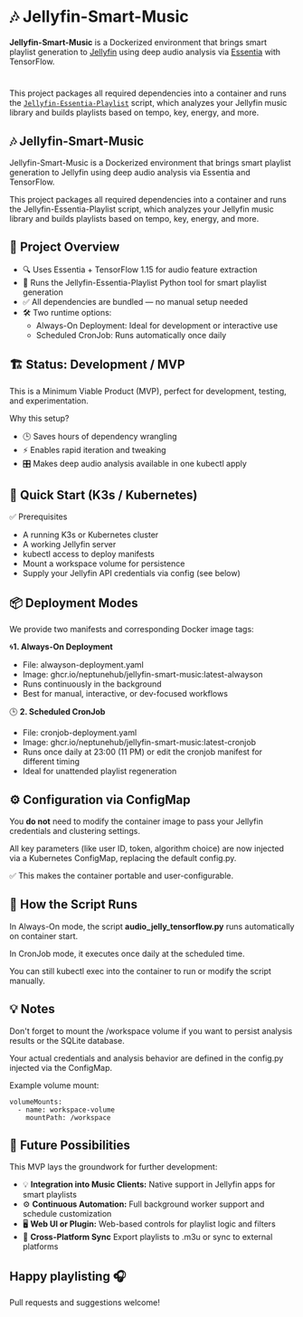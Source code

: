 # 🎶 Jellyfin-Smart-Music

**Jellyfin-Smart-Music** is a Dockerized environment that brings smart playlist generation to [Jellyfin](https://jellyfin.org) using deep audio analysis via [Essentia](https://essentia.upf.edu/) with TensorFlow.
#
This project packages all required dependencies into a container and runs the [`Jellyfin-Essentia-Playlist`](https://github.com/NeptuneHub/Jellyfin-Essentia-Playlist) script, which analyzes your Jellyfin music library and builds playlists based on tempo, key, energy, and more.

## 🎶 Jellyfin-Smart-Music
Jellyfin-Smart-Music is a Dockerized environment that brings smart playlist generation to Jellyfin using deep audio analysis via Essentia and TensorFlow.

This project packages all required dependencies into a container and runs the Jellyfin-Essentia-Playlist script, which analyzes your Jellyfin music library and builds playlists based on tempo, key, energy, and more.

## 🧭 Project Overview
* 🔍 Uses Essentia + TensorFlow 1.15 for audio feature extraction
* 📂 Runs the Jellyfin-Essentia-Playlist Python tool for smart playlist generation
* ✅ All dependencies are bundled — no manual setup needed
* 🛠️ Two runtime options:
  * Always-On Deployment: Ideal for development or interactive use
  * Scheduled CronJob: Runs automatically once daily

## 🏗️ Status: Development / MVP
This is a Minimum Viable Product (MVP), perfect for development, testing, and experimentation.

Why this setup?
* 🕒 Saves hours of dependency wrangling
* ⚡ Enables rapid iteration and tweaking
* 🎛️ Makes deep audio analysis available in one kubectl apply

## 🐳 Quick Start (K3s / Kubernetes)
✅ Prerequisites
* A running K3s or Kubernetes cluster
* A working Jellyfin server
* kubectl access to deploy manifests
* Mount a workspace volume for persistence
* Supply your Jellyfin API credentials via config (see below)

## 📦 Deployment Modes
We provide two manifests and corresponding Docker image tags:

🌀**1. Always-On Deployment**
* File: alwayson-deployment.yaml
* Image: ghcr.io/neptunehub/jellyfin-smart-music:latest-alwayson
* Runs continuously in the background
* Best for manual, interactive, or dev-focused workflows

🕒 **2. Scheduled CronJob**
* File: cronjob-deployment.yaml
* Image: ghcr.io/neptunehub/jellyfin-smart-music:latest-cronjob
* Runs once daily at 23:00 (11 PM) or edit the cronjob manifest for different timing
* Ideal for unattended playlist regeneration

## ⚙️ Configuration via ConfigMap
You **do not** need to modify the container image to pass your Jellyfin credentials and clustering settings.

All key parameters (like user ID, token, algorithm choice) are now injected via a Kubernetes ConfigMap, replacing the default config.py.

✅ This makes the container portable and user-configurable.

## 🧪 How the Script Runs
In Always-On mode, the script **audio_jelly_tensorflow.py** runs automatically on container start.

In CronJob mode, it executes once daily at the scheduled time.

You can still kubectl exec into the container to run or modify the script manually.

## 💡 Notes
Don't forget to mount the /workspace volume if you want to persist analysis results or the SQLite database.

Your actual credentials and analysis behavior are defined in the config.py injected via the ConfigMap.

Example volume mount:
```
volumeMounts:
  - name: workspace-volume
    mountPath: /workspace
```

## 🚀 Future Possibilities
This MVP lays the groundwork for further development:

* 💡 **Integration into Music Clients:** Native support in Jellyfin apps for smart playlists
* ⚙️ **Continuous Automation:** Full background worker support and schedule customization
* 🖥️ **Web UI or Plugin:** Web-based controls for playlist logic and filters
* 🔁 **Cross-Platform Sync** Export playlists to .m3u or sync to external platforms

## Happy playlisting 🎧
Pull requests and suggestions welcome!
